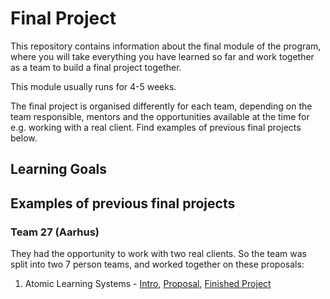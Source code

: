 # Final Project
This repository contains information about the final module of the program, where you will take everything you have learned so far and work together as a team to build a final project together.

This module usually runs for 4-5 weeks.

The final project is organised differently for each team, depending on the team responsible, mentors and the opportunities available at the time for e.g. working with a real client. Find examples of previous final projects below.

## Learning Goals

## Examples of previous final projects
### Team 27 (Aarhus)
They had the opportunity to work with two real clients. So the team was split into two 7 person teams, and worked together on these proposals:
1. Atomic Learning Systems - [Intro](https://github.com/HackYourFuture-CPH/finalproject/blob/readme/Example%20projects/Atomic%20Learning%20Systems%20Company%20Document.pdf), [Proposal](https://github.com/HackYourFuture-CPH/finalproject/blob/readme/Example%20projects/Final%20project%20guide%20Atomic%20Learning.pdf), [Finished Project](https://atomic-learning-systems-hackyourfuture.onrender.com/)
